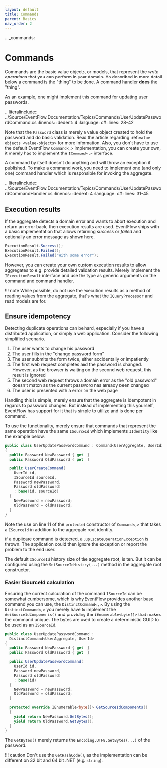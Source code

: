 ```yaml
---
layout: default
title: Commands
parent: Basics
nav_order: 2
---
```


.. _commands:

# Commands

Commands are the basic value objects, or models, that represent the 
*write operations* that you can perform in your domain. As described 
in more detail below a command is the "thing" to be done.  A command 
handler **does** the "thing".

As an example, one might implement this command for updating user
passwords.  

.. literalinclude:: ../Source/EventFlow.Documentation/Topics/Commands/UserUpdatePasswordCommand.cs
  :linenos:
  :dedent: 4
  :language: c#
  :lines: 28-42

Note that the `Password` class is merely a value object created to
hold the password and do basic validation. Read the article regarding
:ref:`value objects <value-objects>` for more information. Also, you
don't have to use the default EventFlow `Command<,>` implementation,
you can create your own, it merely has to implement the `ICommand<,>`
interface.

A command by itself doesn't do anything and will throw an exception if
published. To make a command work, you need to implement one (and only
one) command handler which is responsible for invoking the aggregate.

.. literalinclude:: ../Source/EventFlow.Documentation/Topics/Commands/UserUpdatePasswordCommandHandler.cs
  :linenos:
  :dedent: 4
  :language: c#
  :lines: 31-45

## Execution results

If the aggregate detects a domain error and wants to abort execution 
and return an error back, then execution results are used. EventFlow
ships with a basic implementation that allows returning *success* or 
*failed* and optionally an error message as shown here.

```csharp
ExecutionResult.Success();
ExecutionResult.Failed();
ExecutionResult.Failed("With some error");
```

However, you can create your own custom execution results to allow
aggregates to e.g. provide detailed validation results. Merely
implement the `IExecutionResult` interface and use the type as
generic arguments on the command and command handler.

!!! note
    While possible, do not use the execution results as a method of reading
    values from the aggregate, that's what the `IQueryProcessor` and
    read models are for.


## Ensure idempotency

Detecting duplicate operations can be hard, especially if you have a
distributed application, or simply a web application. Consider the
following simplified scenario.

1. The user wants to change his password
2. The user fills in the "change password form"
3. The user submits the form twice, either accidentally or impatiently
4. The first web request completes and the password is changed. However,
   as the browser is waiting on the second web request, this result is
   ignored
5. The second web request throws a domain error as the "old password"
   doesn't match as the current password has already been changed
6. The user is presented with a error on the web page

Handling this is simple, merely ensure that the aggregate is idempotent
in regards to password changes. But instead of implementing this
yourself, EventFlow has support for it that is simple to utilize and is
done per command.

To use the functionality, merely ensure that commands that represent the
same operation have the same `ISourceId` which implements `IIdentity`
like the example below.

```csharp
public class UserUpdatePasswordCommand : Command<UserAggregate, UserId>
{
  public Password NewPassword { get; }
  public Password OldPassword { get; }

  public UserCreateCommand(
    UserId id,
    ISourceId sourceId,
    Password newPassword,
    Password oldPassword)
    : base(id, sourceId)
  {
    NewPassword = newPassword;
    OldPassword = oldPassword;
  }
}
```

Note the use on line 11 of the  `protected` constructor of `Command<,>`
that takes a `ISourceId` in addition to the aggregate root identity.

If a duplicate command is detected, a `DuplicateOperationException` is
thrown. The application could then ignore the exception or report the
problem to the end user.

The default `ISourceId` history size of the aggregate root, is ten.
But it can be configured using the `SetSourceIdHistory(...)` method 
in the aggregate root constructor.

### Easier ISourceId calculation

Ensuring the correct calculation of the command `ISourceId` can be
somewhat cumbersome, which is why EventFlow provides another base
command you can use, the `DistinctCommand<,>`. By using the
`DistinctCommand<,>` you merely have to implement the
`GetSourceIdComponents()` and providing the `IEnumerable<byte[]>`
that makes the command unique. The bytes are used to create a
deterministic GUID to be used as an `ISourceId`.


```csharp
public class UserUpdatePasswordCommand :
  DistinctCommand<UserAggregate, UserId>
{
  public Password NewPassword { get; }
  public Password OldPassword { get; }

  public UserUpdatePasswordCommand(
    UserId id,
    Password newPassword,
    Password oldPassword)
    : base(id)
  {
    NewPassword = newPassword;
    OldPassword = oldPassword;
  }

  protected override IEnumerable<byte[]> GetSourceIdComponents()
  {
    yield return NewPassword.GetBytes();
    yield return OldPassword.GetBytes();
  }
}
```

The `GetBytes()` merely returns the `Encoding.UTF8.GetBytes(...)` of
the password.

!!! caution
    Don't use the `GetHashCode()`, as the implementation
    can be different on 32 bit and 64 bit .NET (e.g. `string`).
